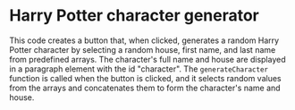 # Harry Potter character generator

This code creates a button that, when clicked, generates a random Harry Potter character by selecting a random house, first name, and last name from predefined arrays. The character's full name and house are displayed in a paragraph element with the id "character". The `generateCharacter` function is called when the button is clicked, and it selects random values from the arrays and concatenates them to form the character's name and house.
